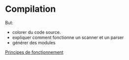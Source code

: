 Compilation
===========
But:
- colorer du code source.
- expliquer comment fonctionne un scanner et un parser
- générer des modules

[Principes de fonctionnement](http://raphpell.github.io/Compilation/index.htm)
